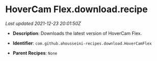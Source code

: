 # HoverCam Flex.download.recipe

_Last updated 2021-12-23 20:01:50Z_

- **Description**: Downloads the latest version of HoverCam Flex.

- **Identifier**: `com.github.ahousseini-recipes.download.HoverCamFlex`

- **Parent Recipes**: `None`
